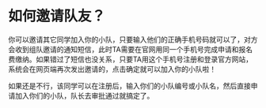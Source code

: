 # 如何邀请队友？

你可以邀请其它同学加入你的小队，只要输入他们的正确手机号码就可以了，对方会收到组队邀请的通知短信，此时TA需要在官网用同一个手机号完成申请和报名费缴纳。如果错过了短信也没关系，只要TA用这个手机号注册和登录官方网站，系统会在网页端再次发出邀请的，点击确定就可以加入你的小队啦！

如果还是不行，该同学可以在注册后，输入你们的小队编号或小队名，然后直接申请加入你们的小队，队长去审批通过就搞定了。

